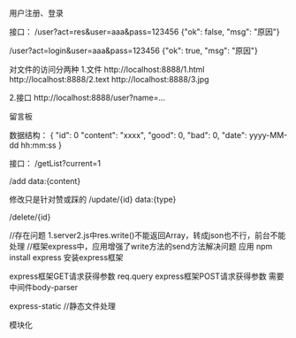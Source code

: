 用户注册、登录

接口：
/user?act=res&user=aaa&pass=123456
        {"ok": false, "msg": "原因"}

/user?act=login&user=aaa&pass=123456
        {"ok": true, "msg": "原因"}


对文件的访问分两种
1.文件
http://localhost:8888/1.html
http://localhost:8888/2.text
http://localhost:8888/3.jpg

2.接口
http://localhost:8888/user?name=...



留言板

数据结构：
    {
        "id": 0
        "content": "xxxx",
        "good": 0,
        "bad": 0,
        "date": yyyy-MM-dd hh:mm:ss
    }

接口：
/getList?current=1

/add
data:{content}

修改只是针对赞或踩的
/update/{id}
data:{type}

/delete/{id}

//存在问题
1.server2.js中res.write()不能返回Array，转成json也不行，前台不能处理
//框架express中，应用增强了write方法的send方法解决问题
应用 npm install express 安装express框架

express框架GET请求获得参数
    req.query
express框架POST请求获得参数
    需要中间件body-parser


express-static //静态文件处理

模块化